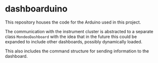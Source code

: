 # dashboarduino


This repository houses the code for the Arduino used in this project. 

The communication with the instrument cluster is abstracted to a separate
class `MondeoDashboard` with the idea that in the future this could be
expanded to include other dashboards, possibly dynamically loaded.

This also includes the command structure for sending information to the
dashboard.
